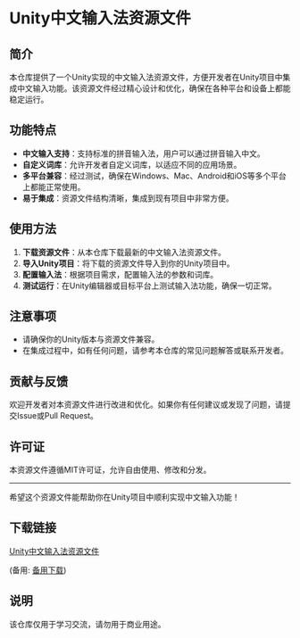 # Unity中文输入法资源文件

## 简介
本仓库提供了一个Unity实现的中文输入法资源文件，方便开发者在Unity项目中集成中文输入功能。该资源文件经过精心设计和优化，确保在各种平台和设备上都能稳定运行。

## 功能特点
- **中文输入支持**：支持标准的拼音输入法，用户可以通过拼音输入中文。
- **自定义词库**：允许开发者自定义词库，以适应不同的应用场景。
- **多平台兼容**：经过测试，确保在Windows、Mac、Android和iOS等多个平台上都能正常使用。
- **易于集成**：资源文件结构清晰，集成到现有项目中非常方便。

## 使用方法
1. **下载资源文件**：从本仓库下载最新的中文输入法资源文件。
2. **导入Unity项目**：将下载的资源文件导入到你的Unity项目中。
3. **配置输入法**：根据项目需求，配置输入法的参数和词库。
4. **测试运行**：在Unity编辑器或目标平台上测试输入法功能，确保一切正常。

## 注意事项
- 请确保你的Unity版本与资源文件兼容。
- 在集成过程中，如有任何问题，请参考本仓库的常见问题解答或联系开发者。

## 贡献与反馈
欢迎开发者对本资源文件进行改进和优化。如果你有任何建议或发现了问题，请提交Issue或Pull Request。

## 许可证
本资源文件遵循MIT许可证，允许自由使用、修改和分发。

---

希望这个资源文件能帮助你在Unity项目中顺利实现中文输入功能！

## 下载链接
[Unity中文输入法资源文件](https://pan.quark.cn/s/db10a50f8dc4) 

(备用: [备用下载](https://pan.baidu.com/s/1Dxj_5uTFwwTk9lYdrLgVKA?pwd=1234))

## 说明

该仓库仅用于学习交流，请勿用于商业用途。
